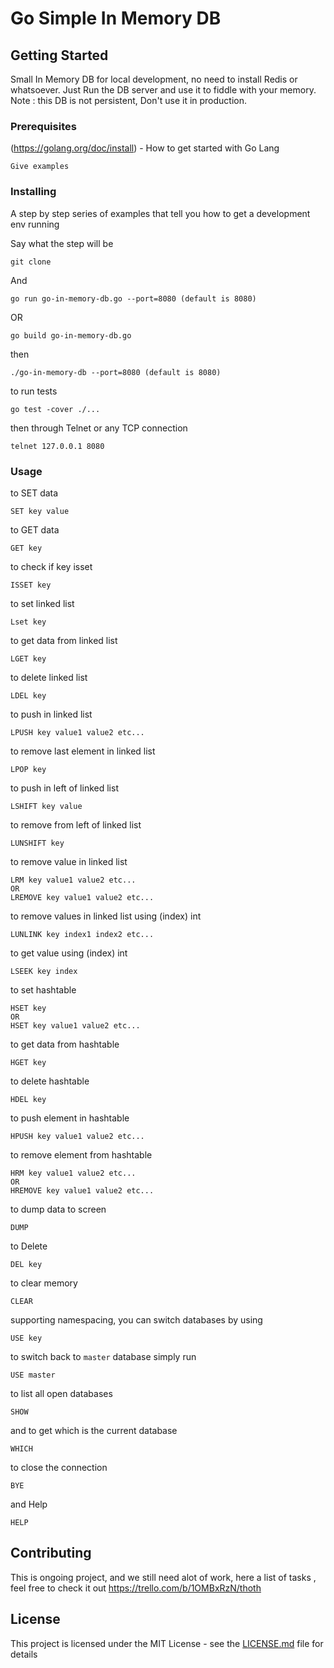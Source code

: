 # Go Simple In Memory DB

## Getting Started

Small In Memory DB for local development, no need to install Redis or whatsoever.
Just Run the DB server and use it to fiddle with your memory.
Note : this DB is not persistent, Don't use it in production.

### Prerequisites

(https://golang.org/doc/install) - How to get started with Go Lang

```
Give examples
```

### Installing

A step by step series of examples that tell you how to get a development env running

Say what the step will be

```
git clone 
```

And 

```
go run go-in-memory-db.go --port=8080 (default is 8080)
```
OR
```
go build go-in-memory-db.go
```
then 
```
./go-in-memory-db --port=8080 (default is 8080)
```

to run tests

```
go test -cover ./...
```


then through Telnet or any TCP connection
```
telnet 127.0.0.1 8080
```
### Usage
to SET data 
```
SET key value
```

to GET data
```
GET key
```


to check if key isset
```
ISSET key
```

to set linked list
```
Lset key
```

to get data from linked list
```
LGET key
```

to delete linked list
```
LDEL key
```

to push in linked list
```
LPUSH key value1 value2 etc...
```

to remove last element in linked list 
```
LPOP key
```

to push in left of linked list 
```
LSHIFT key value
```

to remove from left of linked list 
```
LUNSHIFT key
```

to remove value in linked list 
```
LRM key value1 value2 etc...
OR
LREMOVE key value1 value2 etc...
```

to remove values in linked list using (index) int
```
LUNLINK key index1 index2 etc...
```

to get value using (index) int
```
LSEEK key index
```
to set hashtable
 ```
HSET key 
OR 
HSET key value1 value2 etc...
```

to get data from hashtable
```
HGET key
```

to delete hashtable
```
HDEL key
```

to push element in hashtable 
```
HPUSH key value1 value2 etc...
```

to remove element from hashtable
```
HRM key value1 value2 etc...
OR
HREMOVE key value1 value2 etc...
```
to dump data to screen
```
DUMP
```

to Delete
```
DEL key
```

to clear memory
```
CLEAR
```

supporting namespacing, you can switch databases by using
```
USE key
```
to switch back to `master` database simply run
```
USE master
```

to list all open databases
```
SHOW 
```

and to get which is the current database
```
WHICH
``` 

to close the connection
```
BYE
```
and Help
```
HELP
```

## Contributing
This is ongoing project, and we still need alot of work, here a list of tasks , feel free to check it out https://trello.com/b/1OMBxRzN/thoth


## License

This project is licensed under the MIT License - see the [LICENSE.md](LICENSE.md) file for details
